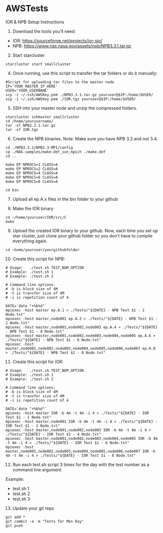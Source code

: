 # AWSTests

IOR & NPB Setup Instructions

1. Download the tools you'll need:

* IOR: https://sourceforge.net/projects/ior-sio/
* NPB: https://www.nas.nasa.gov/assets/npb/NPB3.3.1.tar.gz

2. Start starcluster

```
starcluster start smallcluster
```

4. Once running, use this script to transfer the tar folders or do it manually:

```shell
#Script for uploading tar files to the master node
IP='YOUR_MASTER_IP_HERE'
USER='YOUR_USERNAME'
scp -i ~/.ssh/AWSKey.pem ./NPB3.3.1.tar.gz youruser@$IP:/home/$USER/
scp -i ~/.ssh/AWSKey.pem ./IOR.tgz youruser@$IP:/home/$USER/
```

5. SSH into your master node and unzip the compressed folders.

```
starcluster sshmaster smallcluster
cd /home/yourusername/
tar -xf NPB3.3.1.tar.gz
tar -xf IOR.tgz
```

6. Create the NPB binaries. Note: Make sure you have NPB 3.3 and not 3.4.

```
cd ./NPB3.3.1/NPB3.3-MPI/config
cp ./NAS.samples/make.def_sun_mpich ./make.def
cd ..

make EP NPROCS=1 CLASS=A
make EP NPROCS=2 CLASS=A
make EP NPROCS=4 CLASS=A
make EP NPROCS=6 CLASS=A
make EP NPROCS=8 CLASS=A

cd bin
```

7. Upload all ep.A.x files in the bin folder to your github

8. Make the IOR binary

```
cd ~/home/youruser/IOR/src/C
make
```

9. Upload the created IOR binary to your github. Now, each time you set up star cluster, just clone your github folder so you don't have to compile everything again.

```
cd ~home/youruser/yourgithubfolder
```

10. Create this script for NPB:

```
# Usage:   ./test.sh TEST_NUM_OPTION
# Example: ./test.sh 1
# Example: ./test.sh 2

# Command line options: 
# -b is block size of 4M
# -t is transfer size of 4M
# -i is repetition count of 4

DATE=`date "+%b%d"`
mpiexec -host master ep.A.1 > ./Tests/"${DATE} - NPB Test $1 - 1 Node.txt"
mpiexec -host master,node001 ep.A.2 > ./Tests/"${DATE} - NPB Test $1 - 2 Node.txt"
mpiexec -host master,node001,node002,node003 ep.A.4 > ./Tests/"${DATE} - NPB Test $1 - 4 Node.txt"
mpiexec -host master,node001,node002,node003,node004,node005 ep.A.6 > ./Tests/"${DATE} - NPB Test $1 - 6 Node.txt"
mpiexec -host master,node001,node002,node003,node004,node005,node006,node007 ep.A.8 > ./Tests/"${DATE} - NPB Test $1 - 8 Node.txt"
```


11. Create this script for IOR:

```
# Usage:   ./test.sh TEST_NUM_OPTION
# Example: ./test.sh 1
# Example: ./test.sh 2

# Command line options: 
# -b is block size of 4M
# -t is transfer size of 4M
# -i is repetition count of 4

DATE=`date "+%b%d"`
mpiexec -host master IOR -b 4m -t 4m -i 4 > ./Tests/"${DATE} - IOR Test $1 - 1 Node.txt"
mpiexec -host master,node001 IOR -b 4m -t 4m -i 4 > ./Tests/"${DATE} - IOR Test $1 - 2 Node.txt"
mpiexec -host master,node001,node002,node003 IOR -b 4m -t 4m -i 4 > ./Tests/"${DATE} - IOR Test $1 - 4 Node.txt"
mpiexec -host master,node001,node002,node003,node004,node005 IOR -b 4m -t 4m -i 4 > ./Tests/"${DATE} - IOR Test $1 - 6 Node.txt"
mpiexec -host master,node001,node002,node003,node004,node005,node006,node007 IOR -b 4m -t 4m -i 4 > ./Tests/"${DATE} - IOR Test $1 - 8 Node.txt"
```

12. Run each test.sh script 3 times for the day with the test number as a command line argument.

Example:

* test.sh 1
* test.sh 2
* test.sh 3

13. Update your git repo

```git
git add *
git commit -a -m "Tests for Mon Day"
git push
```
